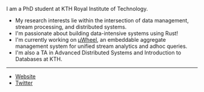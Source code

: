 I am a PhD student at KTH Royal Institute of Technology.

- My research interests lie within the intersection of data management, stream processing, and distributed systems.
- I'm passionate about building data-intensive systems using Rust!
- I'm currently working on [µWheel](https://github.com/uwheel/uwheel), an embeddable aggregate management system for unified stream analytics and adhoc queries.
- I'm also a TA in Advanced Distributed Systems and Introduction to Databases at KTH.

---

* [Website](https://maxmeldrum.com)
* [Twitter](https://twitter.com/meldruum)
